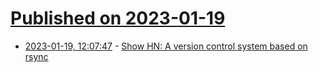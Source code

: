 # [Published on 2023-01-19](index.md)

* [2023-01-19, 12:07:47](https://news.ycombinator.com/item?id=34439461) - [Show HN: A version control system based on rsync](https://jamsync.dev/about)

